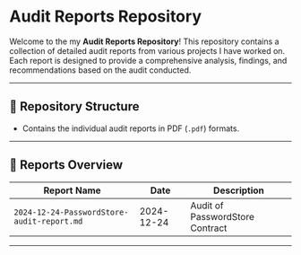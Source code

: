 # Audit Reports Repository

Welcome to the my **Audit Reports Repository**! This repository contains a collection of detailed audit reports from various projects I have worked on. Each report is designed to provide a comprehensive analysis, findings, and recommendations based on the audit conducted.

---

## 📂 Repository Structure
- Contains the individual audit reports in PDF (`.pdf`) formats.

---

## 📝 Reports Overview

| Report Name           | Date       | Description                                          |
|-----------------------|------------|------------------------------------------------------|
| `2024-12-24-PasswordStore-audit-report.md`   | 2024-12-24 | Audit of PasswordStore Contract |

---

